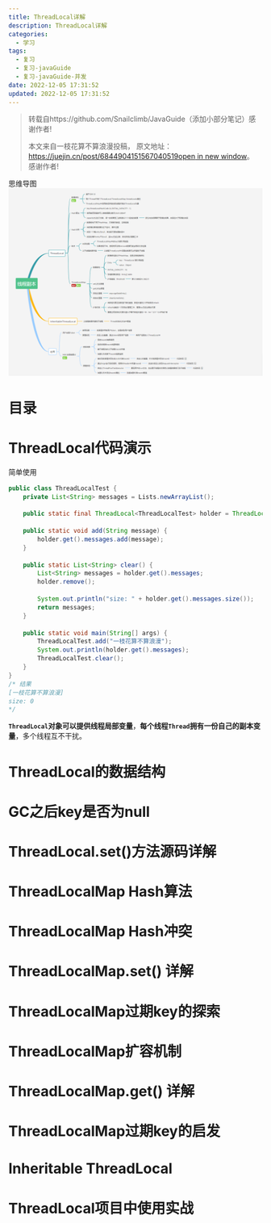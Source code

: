 ```yaml
---
title: ThreadLocal详解
description: ThreadLocal详解
categories:
  - 学习
tags:
  - 复习
  - 复习-javaGuide
  - 复习-javaGuide-并发
date: 2022-12-05 17:31:52
updated: 2022-12-05 17:31:52
---
```


> 转载自https://github.com/Snailclimb/JavaGuide（添加小部分笔记）感谢作者!
>
> 本文来自一枝花算不算浪漫投稿， 原文地址：[https://juejin.cn/post/6844904151567040519open in new window](https://juejin.cn/post/6844904151567040519)。 感谢作者!

思维导图  
![img](https://raw.githubusercontent.com/lwmfjc/lwmfjc.github.io.resource/main/img/1.af0577dc.png)

# 目录

# ThreadLocal代码演示

简单使用

```java
public class ThreadLocalTest {
    private List<String> messages = Lists.newArrayList();

    public static final ThreadLocal<ThreadLocalTest> holder = ThreadLocal.withInitial(ThreadLocalTest::new);

    public static void add(String message) {
        holder.get().messages.add(message);
    }

    public static List<String> clear() {
        List<String> messages = holder.get().messages;
        holder.remove();

        System.out.println("size: " + holder.get().messages.size());
        return messages;
    }

    public static void main(String[] args) {
        ThreadLocalTest.add("一枝花算不算浪漫");
        System.out.println(holder.get().messages);
        ThreadLocalTest.clear();
    }
}
/* 结果 
[一枝花算不算浪漫]
size: 0
*/
```

**`ThreadLocal`**对象可以提供**线程局部变量**，**每个线程`Thread`拥有一份自己的副本变量**，多个线程互不干扰。

# ThreadLocal的数据结构

# GC之后key是否为null

# ThreadLocal.set()方法源码详解

# ThreadLocalMap Hash算法

# ThreadLocalMap Hash冲突

# ThreadLocalMap.set() 详解

# ThreadLocalMap过期key的探索

# ThreadLocalMap扩容机制

# ThreadLocalMap.get() 详解

# ThreadLocalMap过期key的启发

# Inheritable ThreadLocal

# ThreadLocal项目中使用实战



